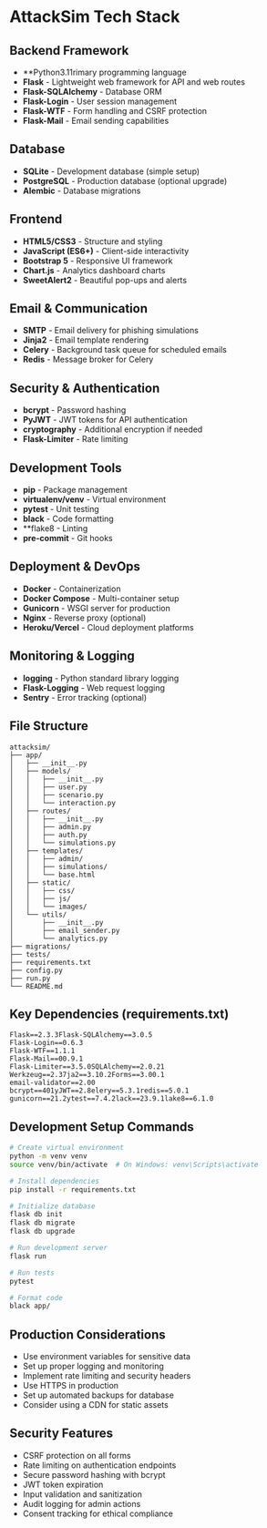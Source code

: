 # AttackSim Tech Stack

## Backend Framework
- **Python3.11rimary programming language
- **Flask** - Lightweight web framework for API and web routes
- **Flask-SQLAlchemy** - Database ORM
- **Flask-Login** - User session management
- **Flask-WTF** - Form handling and CSRF protection
- **Flask-Mail** - Email sending capabilities

## Database
- **SQLite** - Development database (simple setup)
- **PostgreSQL** - Production database (optional upgrade)
- **Alembic** - Database migrations

## Frontend
- **HTML5/CSS3** - Structure and styling
- **JavaScript (ES6+)** - Client-side interactivity
- **Bootstrap 5** - Responsive UI framework
- **Chart.js** - Analytics dashboard charts
- **SweetAlert2** - Beautiful pop-ups and alerts

## Email & Communication
- **SMTP** - Email delivery for phishing simulations
- **Jinja2** - Email template rendering
- **Celery** - Background task queue for scheduled emails
- **Redis** - Message broker for Celery

## Security & Authentication
- **bcrypt** - Password hashing
- **PyJWT** - JWT tokens for API authentication
- **cryptography** - Additional encryption if needed
- **Flask-Limiter** - Rate limiting

## Development Tools
- **pip** - Package management
- **virtualenv/venv** - Virtual environment
- **pytest** - Unit testing
- **black** - Code formatting
- **flake8 - Linting
- **pre-commit** - Git hooks

## Deployment & DevOps
- **Docker** - Containerization
- **Docker Compose** - Multi-container setup
- **Gunicorn** - WSGI server for production
- **Nginx** - Reverse proxy (optional)
- **Heroku/Vercel** - Cloud deployment platforms

## Monitoring & Logging
- **logging** - Python standard library logging
- **Flask-Logging** - Web request logging
- **Sentry** - Error tracking (optional)

## File Structure
```
attacksim/
├── app/
│   ├── __init__.py
│   ├── models/
│   │   ├── __init__.py
│   │   ├── user.py
│   │   ├── scenario.py
│   │   └── interaction.py
│   ├── routes/
│   │   ├── __init__.py
│   │   ├── admin.py
│   │   ├── auth.py
│   │   └── simulations.py
│   ├── templates/
│   │   ├── admin/
│   │   ├── simulations/
│   │   └── base.html
│   ├── static/
│   │   ├── css/
│   │   ├── js/
│   │   └── images/
│   └── utils/
│       ├── __init__.py
│       ├── email_sender.py
│       └── analytics.py
├── migrations/
├── tests/
├── requirements.txt
├── config.py
├── run.py
└── README.md
```

## Key Dependencies (requirements.txt)
```
Flask==2.3.3Flask-SQLAlchemy==3.0.5
Flask-Login==0.6.3
Flask-WTF==1.1.1
Flask-Mail==00.9.1
Flask-Limiter==3.5.0SQLAlchemy==2.0.21
Werkzeug==2.37ja2==3.10.2Forms==3.00.1
email-validator==2.00
bcrypt==401yJWT==2.8elery==5.3.1redis==5.0.1
gunicorn==21.2ytest==7.4.2lack==23.9.1lake8==6.1.0
```

## Development Setup Commands
```bash
# Create virtual environment
python -m venv venv
source venv/bin/activate  # On Windows: venv\Scripts\activate

# Install dependencies
pip install -r requirements.txt

# Initialize database
flask db init
flask db migrate
flask db upgrade

# Run development server
flask run

# Run tests
pytest

# Format code
black app/
```

## Production Considerations
- Use environment variables for sensitive data
- Set up proper logging and monitoring
- Implement rate limiting and security headers
- Use HTTPS in production
- Set up automated backups for database
- Consider using a CDN for static assets

## Security Features
- CSRF protection on all forms
- Rate limiting on authentication endpoints
- Secure password hashing with bcrypt
- JWT token expiration
- Input validation and sanitization
- Audit logging for admin actions
- Consent tracking for ethical compliance 